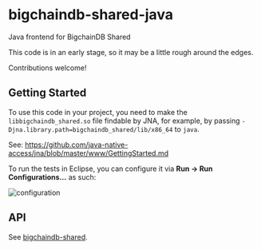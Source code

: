 # bigchaindb-shared-java

Java frontend for BigchainDB Shared

This code is in an early stage, so it may be a little rough around the edges.

Contributions welcome!

## Getting Started

To use this code in your project, you need to make the `libbigchaindb_shared.so`
file findable by JNA, for example, by passing `-Djna.library.path=bigchaindb_shared/lib/x86_64` to
`java`.

See: https://github.com/java-native-access/jna/blob/master/www/GettingStarted.md

To run the tests in Eclipse, you can configure it via **Run -> Run Configurations...**
as such:

![configuration](https://user-images.githubusercontent.com/125019/28241750-95289254-699a-11e7-8797-f4338d9058da.png)

## API

See [bigchaindb-shared](http://github.com/libscott/bigchaindb-shared).
